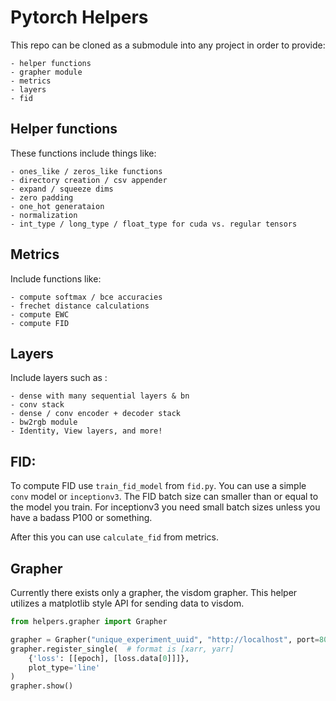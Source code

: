 # Pytorch Helpers

This repo can be cloned as a submodule into any project in order to provide:

    - helper functions
    - grapher module
    - metrics
    - layers
    - fid

## Helper functions

These functions include things like:

    - ones_like / zeros_like functions
    - directory creation / csv appender
    - expand / squeeze dims
    - zero padding
    - one_hot generataion
    - normalization
    - int_type / long_type / float_type for cuda vs. regular tensors

## Metrics

Include functions like:

    - compute softmax / bce accuracies
    - frechet distance calculations
    - compute EWC
    - compute FID

## Layers

Include layers such as :

    - dense with many sequential layers & bn
    - conv stack
    - dense / conv encoder + decoder stack
    - bw2rgb module
    - Identity, View layers, and more!


## FID:

To compute FID use `train_fid_model` from `fid.py`.
You can use a simple `conv` model or `inceptionv3`.
The FID batch size can smaller than or equal to the model you train.
For inceptionv3 you need small batch sizes unless you have a badass P100 or something.

After this you can use `calculate_fid` from metrics.


## Grapher

Currently there exists only a grapher, the visdom grapher.
This helper utilizes a matplotlib style API for sending data to visdom.

```python
from helpers.grapher import Grapher

grapher = Grapher("unique_experiment_uuid", "http://localhost", port=8097)
grapher.register_single(  # format is [xarr, yarr]
    {'loss': [[epoch], [loss.data[0]]]},
    plot_type='line'
)
grapher.show()
```
